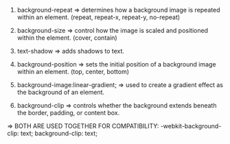 1. background-repeat => determines how a background image is repeated within an element. (repeat, repeat-x, repeat-y, no-repeat)

2. background-size => control how the image is scaled and positioned within the element. (cover, contain)

3. text-shadow => adds shadows to text.

4. background-position => sets the initial position of a background image within an element. (top, center, bottom)

5. background-image:linear-gradient; => used to create a gradient effect as the background of an element.

6. background-clip => controls whether the background extends beneath the border, padding, or content box.

=> BOTH ARE USED TOGETHER FOR COMPATIBILITY:
-webkit-background-clip: text;
background-clip: text;
